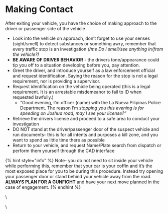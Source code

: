# Making Contact

After exiting your vehicle, you have the choice of making approach to the driver or passenger side of the vehicle

* Look into the vehicle on approach, don’t forget to use your senses (sight/smell) to detect substances or something awry, remember that every traffic stop is an investigation _(/me Do I smell/see anything in/from the vehicle?)_
* **BE AWARE OF DRIVER BEHAVIOR** - the drivers tone/appearance could tip you off to a situation developing before you, pay attention.
* Greet the driver, and introduce yourself as a law enforcement official and request identification. Saying the reason for the stop is not a legal requirement, nor is providing a supervisor.
* Request identification on the vehicle being operated (this is a legal requirement. It is an arrestable misdemeanor to fail to ID when requested lawfully.)
  * “Good evening, I’m officer (name) with the La Nueva Pilipinas Police Department. The reason I’m _stopping you this evening is for speeding on Joshua road, may I see your license?”_
* Retrieve the drivers license and proceed to a safe area to conduct your investigation
* DO NOT stand at the driver/passenger door of the suspect vehicle and run documents- this is for all intents and purposes a kill zone, and you want to spend as little time there as possible
* Return to your vehicle, and request Name/Plate search from dispatch or perform them yourself through the CAD interface

{% hint style="info" %}
Note- you do not need to sit inside your vehicle while performing this, remember that your car is your coffin and it’s the most exposed place for you to be during this procedure. Instead try opening your passenger door or stand behind your vehicle away from the road. **ALWAYS PLAN FOR A GUNFIGHT** and have your next move planned in the case of engagement.
{% endhint %}



\


\
